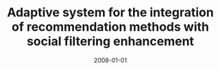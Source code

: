 ---
# Documentation: https://wowchemy.com/docs/managing-content/

title: Adaptive system for the integration of recommendation methods with social filtering
  enhancement
subtitle: ''
summary: ''
authors:
- kazienko
- Paweł Kołodziejski
tags: []
categories: []
date: '2008-01-01'
lastmod: 2022-10-07T05:49:08Z
featured: false
draft: false

# Featured image
# To use, add an image named `featured.jpg/png` to your page's folder.
# Focal points: Smart, Center, TopLeft, Top, TopRight, Left, Right, BottomLeft, Bottom, BottomRight.
image:
  caption: ''
  focal_point: ''
  preview_only: false

# Projects (optional).
#   Associate this post with one or more of your projects.
#   Simply enter your project's folder or file name without extension.
#   E.g. `projects = ["internal-project"]` references `content/project/deep-learning/index.md`.
#   Otherwise, set `projects = []`.
projects: []
publishDate: '2022-10-07T05:49:07.578463Z'
publication_types:
- '6'
abstract: ''
publication: '*New trends in multimedia and network information systems*'
---